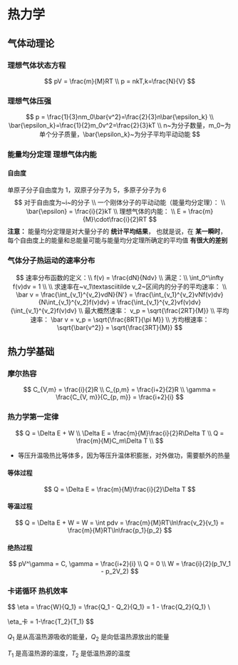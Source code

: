 # 热力学

## 气体动理论

### 理想气体状态方程

$$
pV = \frac{m}{M}RT \\
p = nkT,k=\frac{N}{V}
$$

### 理想气体压强

$$
p = \frac{1}{3}nm_0\bar{v^2}=\frac{2}{3}n\bar{\epsilon_k} \\
\bar{\epsilon_k}=\frac{1}{2}m_0v^2=\frac{2}{3}kT \\
n~为分子数量，m_0~为单个分子质量，\bar{\epsilon_k}~为分子平均平动动能
$$

### 能量均分定理    理想气体内能

#### 自由度

单原子分子自由度为 $1$，双原子分子为 $5$，多原子分子为 $6$ 
$$
对于自由度为~i~的分子 \\
一个刚体分子的平动动能（能量均分定理）： \\
\bar{\epsilon} = \frac{i}{2}kT \\
理想气体的内能： \\
E = \frac{m}{M}\cdot\frac{i}{2}RT
$$
**注意：**
能量均分定理是对大量分子的 **统计平均结果**，
也就是说，在 **某一瞬时**，
每个自由度上的能量和总能量可能与能量均分定理所确定的平均值 **有很大的差别**

### 气体分子热运动的速率分布

$$
速率分布函数的定义：\\
f(v) = \frac{dN}{Ndv} \\
满足：\\
\int_0^\infty f(v)dv = 1 \\ \\
求速率在~v_1\textasciitilde v_2~区间内的分子的平均速率： \\
\bar v = \frac{\int_{v_1}^{v_2}vdN}{N'} = \frac{\int_{v_1}^{v_2}vNf(v)dv}{N\int_{v_1}^{v_2}f(v)dv} = \frac{\int_{v_1}^{v_2}vf(v)dv}{\int_{v_1}^{v_2}f(v)dv} \\
最大概然速率：
v_p = \sqrt{\frac{2RT}{M}} \\
平均速率：
\bar v = v_p = \sqrt{\frac{8RT}{\pi M}} \\
方均根速率：
\sqrt{\bar{v^2}} = \sqrt{\frac{3RT}{M}}
$$

## 热力学基础

### 摩尔热容

$$
C_{V,m} = \frac{i}{2}R \\
C_{p,m} = \frac{i+2}{2}R \\
\gamma = \frac{C_{V, m}}{C_{p, m}} = \frac{i+2}{i}
$$

### 热力学第一定律

$$
Q = \Delta E + W \\
\Delta E = \frac{m}{M}\frac{i}{2}R\Delta T \\
Q = \frac{m}{M}C_m\Delta T \\
$$

-   等压升温吸热比等体多，因为等压升温体积膨胀，对外做功，需要额外的热量

#### 等体过程

$$
Q = \Delta E = \frac{m}{M}\frac{i}{2}\Delta T
$$



#### 等温过程

$$
Q = \Delta E + W = W = \int pdv = \frac{m}{M}RT\ln\frac{v_2}{v_1} = \frac{m}{M}RT\ln\frac{p_1}{p_2}
$$

#### 绝热过程

$$
pV^\gamma = C, \gamma = \frac{i+2}{i} \\
Q = 0 \\
W = \frac{i}{2}(p_1V_1 - p_2V_2)
$$

### 卡诺循环    热机效率

$$
\eta = \frac{W}{Q_1} = \frac{Q_1 - Q_2}{Q_1} = 1 - \frac{Q_2}{Q_1} \\

\eta_卡 = 1-\frac{T_2}{T_1}
$$

$Q_1$ 是从高温热源吸收的能量，$Q_2$ 是向低温热源放出的能量

$T_1$ 是高温热源的温度，$T_2$ 是低温热源的温度

